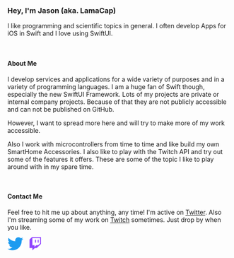 ### Hey, I'm Jason (aka. LamaCap)

I like programming and scientific topics in general. I often develop Apps for iOS in Swift and I love using SwiftUI.

<br>

#### About Me

I develop services and applications for a wide variety of purposes and in a variety of programming languages.
I am a huge fan of Swift though, especially the new SwiftUI Framework.
Lots of my projects are private or internal company projects. Because of that they are not publicly accessible and can not be published on GitHub.

However, I want to spread more here and will try to make more of my work accessible.

Also I work with microcontrollers from time to time and like build my own SmartHome Accessories. 
I also like to play with the Twitch API and try out some of the features it offers.
These are some of the topic I like to play around with in my spare time.

<br>

#### Contact Me

Feel free to hit me up about anything, any time! I'm active on [Twitter].
Also I'm streaming some of my work on [Twitch] sometimes. Just drop by when you like.

<p float="left">
<a href="https://twitter.com/JasonRietzke"><img src="/icons/twitter.png" height=30 style="margin-right: 10px;"></img></a>
<a href="https://www.twitch.tv/lamacap"><img src="/icons/twitch.png" height=30></img></a>
</p>


[Twitch]: https://www.twitch.tv/lamacap
[Twitter]: https://twitter.com/JasonRietzke
